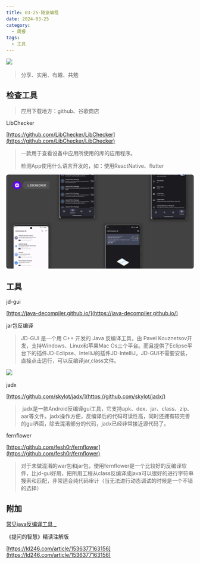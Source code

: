 ```yaml
---
title: 03-25-随意编程
date: 2024-03-25
category:
  - 周报
tags:
  - 工具
---
```

![](https://img.nnxx.me/file/5a500390f31add8c94c98.jpg)

> 分享、实用、有趣、共勉



## 检查工具
>应用下载地方：github、谷歌商店



LibChecker

[https://github.com/LibChecker/LibChecker](https://github.com/LibChecker/LibChecker)
>一款用于查看设备中应用所使用的库的应用程序。
>
>检测App使用什么语言开发的，如：使用ReactNative、flutter

![](https://github.com/LibChecker/LibChecker/raw/master/source/header.png)






## 工具

jd-gui

[https://java-decompiler.github.io/](https://java-decompiler.github.io/)

jar包反编译
>JD-GUI 是一个用 C++ 开发的 Java 反编译工具，由 Pavel Kouznetsov开发，支持Windows、Linux和苹果Mac Os三个平台。而且提供了Eclipse平台下的插件JD-Eclipse、IntelliJ的插件JD-IntelliJ。JD-GUI不需要安装，直接点击运行，可以反编译jar,class文件。

![](https://java-decompiler.github.io/img/jd-gui.png)


 jadx

[https://github.com/skylot/jadx/](https://github.com/skylot/jadx/)
> jadx是一款Android反编译gui工具，它支持apk、dex、jar、class、zip、aar等文件。jadx操作方便，反编译后的代码可读性高，同时还拥有较完善的gui界面，除去混淆部分的代码，jadx已经非常接近源代码了。


fernflower

[https://github.com/fesh0r/fernflower](https://github.com/fesh0r/fernflower)

>对于未做混淆的war包和jar包，使用fernflower是一个比较好的反编译软件，比jd-gui好用，把所用工程从class反编译成java可以很好的进行字符串搜索和匹配，非常适合纯代码审计（当无法进行动态调试的时候是一个不错的选择）





## 附加

[常见java反编译工具 _](https://hksanduo.github.io/2021/06/22/2021-06-22-java-decompiler-tools/)


《提问的智慧》精读注解版

[https://ld246.com/article/1536377163156](https://ld246.com/article/1536377163156)









